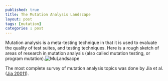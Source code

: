 ```yaml
---
published: true
title: The Mutation Analysis Landscape
layout: post
tags: [mutation]
categories : post
---
```

Mutation analysis is a meta-testing technique in that it is used to evaluate the quality of test suites, and testing techniques. Here is a rough sketch of areas of research in mutation analysis (also called mutation testing, or program mutation).![MuLandsacpe](/resources/posts/mutation-landscape.png)

The most complete survey of mutation analysis topics was done by Jia et al. ([Jia 20011](/references#jia2011an)).
